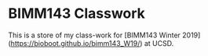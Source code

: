 # BIMM143 Classwork

This is a store of my class-work for [BIMM143 Winter 2019] (https://bioboot.github.io/bimm143_W19/) at UCSD.

